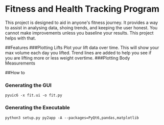 # Fitness and Health Tracking Program
This project is designed to aid in anyone's fitness journey. It provides a way to assist in analysing data, shoing trends, and keeping the user honest. You cannot make improvements unless you baseline your results. This project helps with that. 

##Features 
###Plotting Lifts
Plot your lift data over time. This will show your max volume each day you lifted. Trend lines are added to help you see if you are lifting more or less weight overtime. 
###Plotting Body Measurements

##How to
### Generating the GUI
    pyuic6 -x fit.ui -o fit.py

### Generating the Executable 
    python3 setup.py py2app -A --packages=PyQt6,pandas,matplotlib